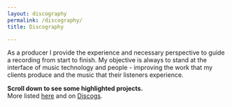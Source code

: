```yaml
---
layout: discography
permalink: /discography/
title: Discography

---
```


As a producer I provide the experience and necessary perspective to guide a recording from start to finish. My objective is always to stand at the interface of music technology and people - improving the work that my clients produce and the music that their listeners experience.

<strong>Scroll down to see some highlighted projects.</strong><br />
More listed <a href="../../../assets/cv/GijsvanKloosterCVM.pdf" target="blank" class="red-link">here</a> and on <a href="https://www.discogs.com/artist/413565-Gijs-Van-Klooster?sort=year%2Cdesc&limit=50&filter_anv=0&type=Credits&layout=med" target="blank" class="red-link">Discogs</a>.
